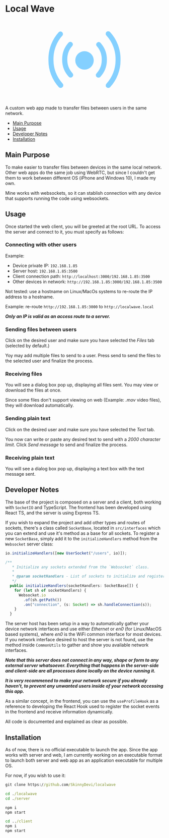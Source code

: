 # Local Wave

<div style="text-align: center;">
	<svg
				xmlns="http://www.w3.org/2000/svg"
				height="256"
				width="256"
				viewBox="0 0 24 24"
				fill="#84d0ff"
			>
					<g id="Layer_2" data-name="Layer 2">
					<circle cx="12" cy="12" r="2.5" />
					<g>
						<path d="m7.88 17.12a.76.76 0 0 1 -.54-.23 7.36 7.36 0 0 1 -2-5.13 7.38 7.38 0 0 1 2-5.14.75.75 0 0 1 1.07 1 5.89 5.89 0 0 0 -1.54 4.09 5.88 5.88 0 0 0 1.54 4.08.76.76 0 0 1 0 1.07.77.77 0 0 1 -.53.26z" />
						<path d="m4.92 20.19a.78.78 0 0 1 -.54-.19 11.77 11.77 0 0 1 -3.13-8.2 11.77 11.77 0 0 1 3.13-8.25.75.75 0 0 1 1.08 1 10.26 10.26 0 0 0 -2.71 7.16 10.25 10.25 0 0 0 2.71 7.15.77.77 0 0 1 0 1.07.77.77 0 0 1 -.54.26z" />
						<path d="m16.12 17.12a.74.74 0 0 1 -.52-.22.75.75 0 0 1 0-1.06 5.88 5.88 0 0 0 1.54-4.08 5.89 5.89 0 0 0 -1.54-4.09.75.75 0 0 1 1.07-1 7.38 7.38 0 0 1 2 5.14 7.36 7.36 0 0 1 -2 5.13.76.76 0 0 1 -.55.18z" />
						<path d="m19.08 20.19a.77.77 0 0 1 -.53-.21.77.77 0 0 1 0-1.07 10.25 10.25 0 0 0 2.71-7.15 10.26 10.26 0 0 0 -2.72-7.16.75.75 0 0 1 0-1.06.75.75 0 0 1 1.06 0 11.74 11.74 0 0 1 3.14 8.21 11.73 11.73 0 0 1 -3.13 8.25.74.74 0 0 1 -.53.19z" />
						<path d="m12 14.75a2.75 2.75 0 1 1 2.75-2.75 2.75 2.75 0 0 1 -2.75 2.75zm0-4a1.25 1.25 0 1 0 1.25 1.25 1.25 1.25 0 0 0 -1.25-1.25z" />
					</g>
				</g>
	</svg>
</div>

A custom web app made to transfer files between users in the same network.

- [Main Purpose](#MainPurpose)
- [Usage](#Usage)
- [Developer Notes](#DevelopersNotes)
- [Installation](#Installation)

## Main Purpose
To make easier to transfer files between devices in the same local network. Other web apps do the same job using WebRTC, but since
I couldn't get them to work between different OS (iPhone and Windows 10), I made my own.

Mine works with websockets, so it can stablish connection with any device that supports running the code using websockets.

## Usage
Once started the web client, you will be greeted at the root URL. To access the server and connect to it, you must specify as follows:

### Connecting with other users

Example: 
- Device private IP: ```192.168.1.85```
- Server host: ```192.168.1.85:3500```
- Client connection path: ```http://localhost:3000/192.168.1.85:3500```
- Other devices in network: ```http://192.168.1.85:3000/192.168.1.85:3500```

Not tested: use a hostname on Linux/MacOs systems to re-route the IP address to a hostname.

Example: re-route ```http://192.168.1.85:3000``` to ```http://localwave.local```

***Only an IP is valid as an access route to a server.***

### Sending files between users
Click on the desired user and make sure you have selected the *Files* tab (selected by default.) 

Yoy may add multiple files to send to a user. Press send to send the files to the selected user and finalize the process.

### Receiving files
You will see a dialog box pop up, displaying all files sent. You may view or download the files at once.

Since some files don't support viewing on web (Example: *.mov* video files), they will download automatically.

### Sending plain text
Click on the desired user and make sure you have selected the *Text* tab.

You now can write or paste any desired text to send with a *2000 character limit*. Click *Send message* to send and finalize the process.

### Receiving plain text
You will see a dialog box pop up, displaying a text box with the text message sent.


## Developer Notes
The base of the project is composed on a server and a client, both working with ```SocketIO``` and TypeScript. The frontend has been developed using React TS, and the server is using Express TS.

If you wish to expand the project and add other types and routes of sockets, there's a class called ```SocketBase```, located in ```src/interfaces``` which you can extend and use it's method as a base for all sockets. To register a new ```SocketBase```, simply add it to the ```initializeHandlers``` method from the ```Websocket``` server class:

```ts
io.initializeHandlers([new UserSocket("/users", io)]);
```

```ts
/**
   * Initialize any sockets extended from the `Websocket` class.
   *
   * @param socketHandlers - List of sockets to initialize and register.
   */
  public initializeHandlers(socketHandlers: SocketBase[]) {
    for (let sh of socketHandlers) {
      Websocket.io
        .of(sh.getPath())
        .on("connection", (s: Socket) => sh.handleConnection(s));
    }
  }
```

The server host has been setup in a way to automatically gather your device network interfaces and use either *Ethernet* or *en0* (for Linux/MacOS based systems), where *en0* is the WiFi common interface for most devices. If you network interface desired to host the server is not found, use the method inside ```CommonUtils``` to gather and show you available network interfaces.


***Note that this server does not connect in any way, shape or form to any external server whatsoever. Everything that happens in the server-side and client-side are all processes done locally on the device running it.***

***It is very recommened to make your network secure if you already haven't, to prevent any unwanted users inside of your network accessing this app.***

As a similar concept, in the frontend, you can use the ```useProfileHook``` as a reference to developing the React Hook used to register the socket events in the frontend and receive information dynamically.

All code is documented and explained as clear as possible.


## Installation
As of now, there is no official executable to launch the app. Since the app works with server and web, I am currently working on an
executable format to launch both server and web app as an application executable for multiple OS.

For now, if you wish to use it:
```cmd
git clone https://github.com/SkinnyDevi/localwave

cd ./localwave
cd ./server

npm i 
npm start

cd ../client
npm i
npm start
```